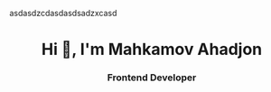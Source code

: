 asdasdzcdasdasdsadzxcasd

<h1 align="center">Hi 👋, I'm Mahkamov Ahadjon</h1>
<h3 align="center">Frontend Developer</h3>
